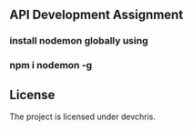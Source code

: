 ## API Development Assignment

### install nodemon globally using
### npm i nodemon -g

## License
The project is licensed under devchris.
